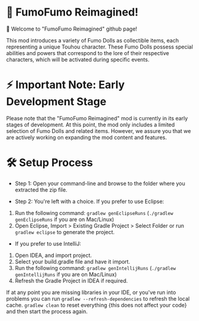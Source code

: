 
# 🌸 FumoFumo Reimagined!
🔮 Welcome to "FumoFumo Reimagined" github page!

This mod introduces a variety of Fumo Dolls as collectible items, each representing a unique Touhou character. These Fumo Dolls possess special abilities and powers that correspond to the lore of their respective characters, which will be activated during specific events.

# ⚡ Important Note: Early Development Stage

Please note that the "FumoFumo Reimagined" mod is currently in its early stages of development. At this point, the mod only includes a limited selection of Fumo Dolls and related items. However, we assure you that we are actively working on expanding the mod content and features.


# 🛠️ Setup Process
- Step 1: Open your command-line and browse to the folder where you extracted the zip file.

- Step 2: You're left with a choice.
If you prefer to use Eclipse:
1. Run the following command: `gradlew genEclipseRuns` (`./gradlew genEclipseRuns` if you are on Mac/Linux)
2. Open Eclipse, Import > Existing Gradle Project > Select Folder 
   or run `gradlew eclipse` to generate the project.

- If you prefer to use IntelliJ:
1. Open IDEA, and import project.
2. Select your build.gradle file and have it import.
3. Run the following command: `gradlew genIntellijRuns` (`./gradlew genIntellijRuns` if you are on Mac/Linux)
4. Refresh the Gradle Project in IDEA if required.

If at any point you are missing libraries in your IDE, or you've run into problems you can 
run `gradlew --refresh-dependencies` to refresh the local cache. `gradlew clean` to reset everything 
{this does not affect your code} and then start the process again.
